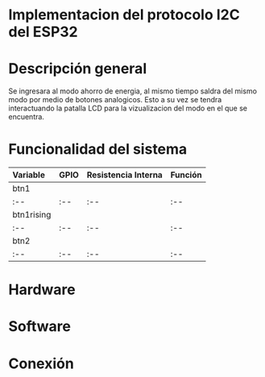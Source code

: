 # Implementacion del protocolo I2C del ESP32

# Descripción general
Se ingresara al modo ahorro de energia, al mismo tiempo saldra del mismo modo por medio de botones analogicos. Esto a su vez se tendra interactuando la patalla LCD para la vizualizacion del modo en el que se encuentra.
# Funcionalidad del sistema
| Variable | GPIO | Resistencia Interna | Función |
|:-- |:-- |:-- |:--|
|btn1|||
|:-- |:-- |:-- |:--|
|btn1rising|||
|:-- |:-- |:-- |:--|
|btn2|||
|:-- |:-- |:-- |:--|

# Hardware
# Software
# Conexión
